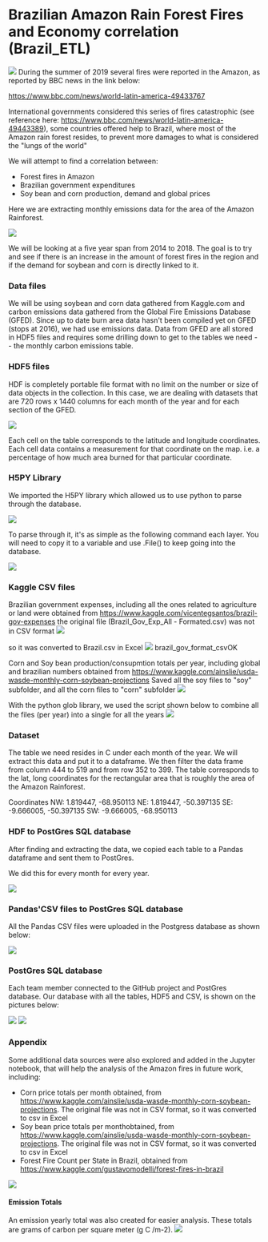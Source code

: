 # Brazilian Amazon Rain Forest Fires and Economy correlation (Brazil_ETL)
![](images/fire.jpg)
During the summer of 2019 several fires were reported in the Amazon, as reported by BBC news in the link below:

https://www.bbc.com/news/world-latin-america-49433767

International governments considered this series of fires catastrophic (see reference here: https://www.bbc.com/news/world-latin-america-49443389), some countries offered help to Brazil, where most of the Amazon rain forest resides, to prevent more damages to what is considered the "lungs of the world"

We will attempt to find a correlation between:
 - Forest fires in Amazon
 - Brazilian government expenditures
 - Soy bean and corn production, demand and global prices

Here we are extracting monthly emissions data for the area of the Amazon Rainforest.

![](images/amazon.jpg)

We will be looking at a five year span from 2014 to 2018. The goal is to try and see
if there is an increase in the amount of forest fires in the region and if the demand
for soybean and corn is directly linked to it.

### Data files
We will be using soybean and corn data gathered from Kaggle.com and carbon emissions data gathered from
the Global Fire Emissions Database (GFED). Since up to date burn area data hasn't been compiled yet on GFED (stops at 2016), we had use emissions data. Data from GFED are all stored in HDF5 files and requires some drilling down to get to the tables we need -- the monthly carbon emissions table.

### HDF5 files

HDF is completely portable file format with no limit on the number or size of data objects in the collection.  In this case, we are dealing with datasets that are 720 rows x 1440 columns for each month of the year and for each section of the GFED.

![](images/hdf5_sample.png)

Each cell on the table corresponds to the latitude and longitude coordinates.  Each cell data contains a measurement for that coordinate on the map.  i.e. a percentage of how much area burned for that particular coordinate.  

### H5PY Library

We imported the H5PY library which allowed us to use python to parse through the database.  

![](images/h5py.png)

To parse through it, it's as simple as the following command each layer. You will need to copy it to a variable and use .File() to keep going into the database. 

![](images/command.png)

### Kaggle CSV files
Brazilian government expenses, including all the ones related to agriculture or land were obtained from https://www.kaggle.com/vicentegsantos/brazil-gov-expenses
the original file (Brazil_Gov_Exp_All - Formated.csv) was not in CSV format
![](images/brazil_gov_format_notcsv.png)

so it was converted to Brazil.csv in Excel
![](images/brazil_gov_format_csvOK.png) brazil_gov_format_csvOK

Corn and Soy bean production/consupmtion totals per year, including global and brazilian numbers obtained from https://www.kaggle.com/ainslie/usda-wasde-monthly-corn-soybean-projections
Saved all the soy files to "soy" subfolder, and all the corn files to "corn" subfolder
![](images/raw_soy_bean_files.png)

With the python glob library, we used the script shown below to combine all the files (per year) into a single for all the years
![](images/combined_soy_bean_files.png)


### Dataset 
The table we need resides in C under each month of the year.
We will extract this data and put it to a dataframe.
We then filter the data frame from column 444 to 519 and from row 352 to 399.
The table corresponds to the lat, long coordinates for the rectangular area that
is roughly the area of the Amazon Rainforest.

Coordinates
NW: 1.819447, -68.950113
NE: 1.819447, -50.397135
SE: -9.666005, -50.397135
SW: -9.666005, -68.950113

### HDF to PostGres SQL database

After finding and extracting the data, we copied each table to a Pandas dataframe and sent them to PostGres. 

We did this for every month for every year.  

![](images/parse.png)

### Pandas'CSV files to PostGres SQL database

All the Pandas CSV files were uploaded in the Postgress database as shown below:

![](images/csv_to_postgress.png)

### PostGres SQL database
Each team member connected to the GitHub project and PostGres database. Our database with all the tables, HDF5 and CSV, is shown on the pictures below:


![](images/postgress_db_1.png)
![](images/postgress_db_2.png)

### Appendix

Some additional data sources were also explored and added in the Jupyter notebook, that will help the analysis of the Amazon fires in future work, including:

- Corn price totals per month obtained, from https://www.kaggle.com/ainslie/usda-wasde-monthly-corn-soybean-projections. The original file was not in CSV format, so it was converted to csv in Excel
- Soy bean price totals per monthobtained, from https://www.kaggle.com/ainslie/usda-wasde-monthly-corn-soybean-projections. The original file was not in CSV format, so it was converted to csv in Excel
- Forest Fire Count per State in Brazil, obtained from https://www.kaggle.com/gustavomodelli/forest-fires-in-brazil

![](images/appendix.png)

#### Emission Totals
An emission yearly total was also created for easier analysis.  These totals are grams of carbon per square meter (g C /m-2).
![](images/totals.png)

